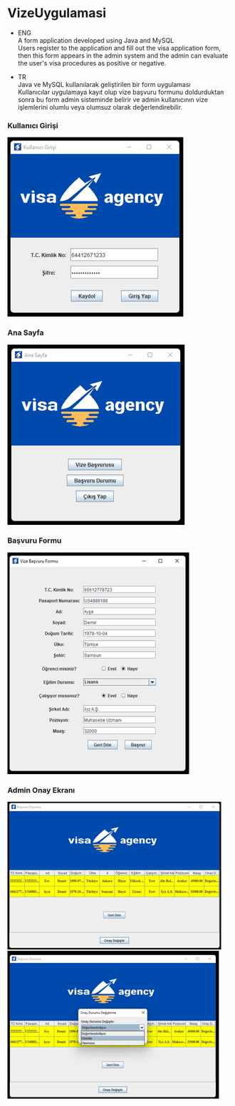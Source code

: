 # VizeUygulamasi

- ENG <br>
A form application developed using Java and MySQL<br>
Users register to the application and fill out the visa application form, then this form appears in the admin system and the admin can evaluate the user's visa procedures as positive or negative.

- TR <br>
Java ve MySQL kullanılarak geliştirilen bir form uygulaması<br>
Kullanıcılar uygulamaya kayıt olup vize başvuru formunu doldurduktan sonra bu form admin sisteminde belirir ve admin kullanıcının vize işlemlerini olumlu veya olumsuz olarak değerlendirebilir.

### Kullanıcı Girişi
<img src="https://github.com/yedincel/VizeUygulamasi/blob/main/src/image/giris_ekrani.png"> <br>
### Ana Sayfa
<img src="https://raw.githubusercontent.com/yedincel/VizeUygulamasi/main/src/image/ana_sayfa.png"> <br>
### Başvuru Formu
<img src="https://raw.githubusercontent.com/yedincel/VizeUygulamasi/main/src/image/basvuru_form.png"> <br>
### Admin Onay Ekranı
<img src="https://github.com/yedincel/VizeUygulamasi/blob/main/src/image/admin_onay1.png">
<img src="https://github.com/yedincel/VizeUygulamasi/blob/main/src/image/admin_onay2.png"> <br>

